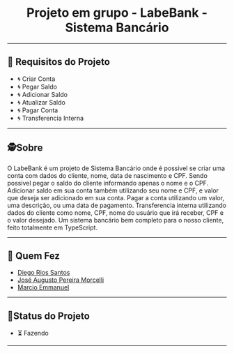 <h1 align="center">
 Projeto em grupo - LabeBank - Sistema Bancário
</h1>

---

## 🚧 Requisitos do Projeto

- 🌀 Criar Conta
- 🌀 Pegar Saldo
- 🌀 Adicionar Saldo
- 🌀 Atualizar Saldo
- 🌀 Pagar Conta
- 🌀 Transferencia Interna

---
##  🕵Sobre

O LabeBank é um projeto de Sistema Bancário onde é possivel se criar uma conta com dados do cliente, nome, data de nascimento e CPF.
Sendo possivel pegar o saldo do cliente informando apenas o nome e o CPF.
Adicionar saldo em sua conta também utilizando seu nome e CPF, e valor que deseja ser adicionado em sua conta.
Pagar a conta utilizando um valor, uma descrição, ou uma data de pagamento.
Transferencia interna utilizando dados do cliente como nome, CPF, nome do usuário que irá receber, CPF e o valor desejado.
Um sistema bancário bem completo para o nosso cliente, feito totalmente em TypeScript.

---

##  🧒 Quem Fez 

- <a href=https://github.com/DiegoRiosS-dev>Diego Rios Santos</a>
- <a href=https://github.com/josemorcelli>José Augusto Pereira Morcelli</a>
- <a href=https://github.com/M-Emmanuel-G>Marcio Emmanuel</a>

---
##  🧭Status do Projeto

 - ⏳ Fazendo

---
